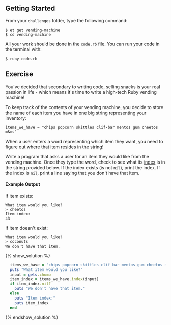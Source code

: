 ## Getting Started

From your `challenges` folder, type the following command:

```no-highlight
$ et get vending-machine
$ cd vending-machine
```

All your work should be done in the `code.rb` file. You can run your code in the terminal with:

```no-highlight
$ ruby code.rb
```

## Exercise

You've decided that secondary to writing code, selling snacks is your real
passion in life - which means it's time to write a high-tech Ruby vending
machine!

To keep track of the contents of your vending machine, you decide to store the
name of each item you have in one big string representing your inventory:

`items_we_have = "chips popcorn skittles clif-bar mentos gum cheetos m&ms"`

When a user enters a word representing which item they want, you need to
figure out where that item resides in the string!

Write a program that asks a user for an item they would like from the vending
machine. Once they type the word, check to see what its [index](http://ruby-doc.org/core-2.2.3/Array.html#method-i-index) is in the
string provided below. If the index exists (is not `nil`), print the index.
If the index is `nil`, print a line saying that you don't have that item.

#### Example Output

If item exists:

```no-highlight
What item would you like?
> cheetos
Item index:
43
```

If item doesn't exist:

```no-highlight
What item would you like?
> coconuts
We don't have that item.
```

{% show_solution %}
```ruby
  items_we_have = "chips popcorn skittles clif bar mentos gum cheetos m&ms"
  puts "What item would you like?"
  input = gets.chomp
  item_index = items_we_have.index(input)
  if item_index.nil?
    puts "We don't have that item."
  else
    puts "Item index:"
    puts item_index
  end
```
{% endshow_solution %}
